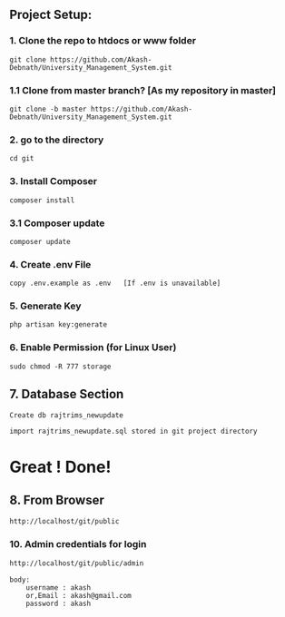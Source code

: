 ## Project Setup:

### 1. Clone the repo to htdocs or www folder

```
git clone https://github.com/Akash-Debnath/University_Management_System.git
```

### 1.1 Clone from master branch? [As my repository in master]

```
git clone -b master https://github.com/Akash-Debnath/University_Management_System.git
```

### 2. go to the directory 
```
cd git
```

### 3. Install Composer
```
composer install
```

### 3.1 Composer update
```
composer update
```

### 4. Create .env File
```
copy .env.example as .env   [If .env is unavailable]
```

### 5. Generate Key
```
php artisan key:generate
```

### 6. Enable Permission (for Linux User)

```
sudo chmod -R 777 storage
```

## 7. Database Section

```
Create db rajtrims_newupdate
```

```
import rajtrims_newupdate.sql stored in git project directory 
```

# Great ! Done! 

## 8. From Browser
```html
http://localhost/git/public
```

### 10. Admin credentials for login
```html
http://localhost/git/public/admin
```
```
body: 
    username : akash
    or,Email : akash@gmail.com
    password : akash
```
